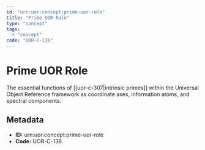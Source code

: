 ```yaml
---
id: "urn:uor:concept:prime-uor-role"
title: "Prime UOR Role"
type: "concept"
tags:
  - "concept"
code: "UOR-C-136"
---
```


# Prime UOR Role

The essential functions of [[uor-c-307|intrinsic primes]] within the Universal Object Reference framework as coordinate axes, information atoms, and spectral components.

## Metadata

- **ID:** urn:uor:concept:prime-uor-role
- **Code:** UOR-C-136
